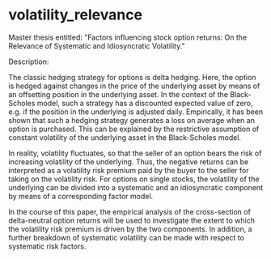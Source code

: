 # volatility_relevance
 Master thesis entitled: "Factors influencing stock option returns: On the Relevance of Systematic and Idiosyncratic Volatility."

 Description:

The classic hedging strategy for options is delta hedging. Here, the option is hedged against changes in the price of the underlying asset by means of an offsetting position in the underlying asset. In the context of the Black-Scholes model, such a strategy has a discounted expected value of zero, e.g. if the position in the underlying is adjusted daily.
Empirically, it has been shown that such a hedging strategy generates a loss on average when an option is purchased. This can be explained by the restrictive assumption of constant volatility of the underlying asset in the Black-Scholes model.

In reality, volatility fluctuates, so that the seller of an option bears the risk of increasing volatility of the underlying. Thus, the negative returns can be interpreted as a volatility risk premium paid by the buyer to the seller for taking on the volatility risk. For options on single stocks, the volatility of the underlying can be divided into a systematic and an idiosyncratic component by means of a corresponding factor model.

In the course of this paper, the empirical analysis of the cross-section of delta-neutral option returns will be used to investigate the extent to which the volatility risk premium is driven by the two components. In addition, a further breakdown of systematic volatility can be made with respect to systematic risk factors.